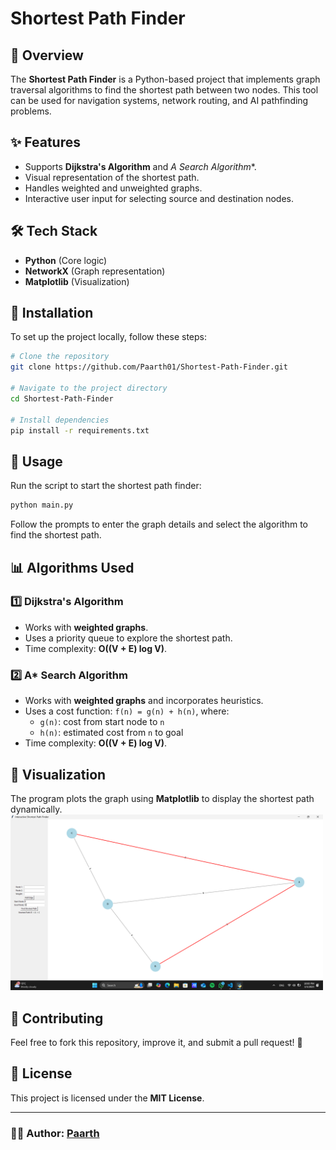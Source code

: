 # Shortest Path Finder

## 🚀 Overview
The **Shortest Path Finder** is a Python-based project that implements graph traversal algorithms to find the shortest path between two nodes. This tool can be used for navigation systems, network routing, and AI pathfinding problems.

## ✨ Features
- Supports **Dijkstra's Algorithm** and **A* Search Algorithm**.
- Visual representation of the shortest path.
- Handles weighted and unweighted graphs.
- Interactive user input for selecting source and destination nodes.

## 🛠 Tech Stack
- **Python** (Core logic)
- **NetworkX** (Graph representation)
- **Matplotlib** (Visualization)

## 📌 Installation
To set up the project locally, follow these steps:

```bash
# Clone the repository
git clone https://github.com/Paarth01/Shortest-Path-Finder.git

# Navigate to the project directory
cd Shortest-Path-Finder

# Install dependencies
pip install -r requirements.txt
```

## 🚀 Usage
Run the script to start the shortest path finder:

```bash
python main.py
```

Follow the prompts to enter the graph details and select the algorithm to find the shortest path.

## 📊 Algorithms Used

### 1️⃣ Dijkstra's Algorithm
- Works with **weighted graphs**.
- Uses a priority queue to explore the shortest path.
- Time complexity: **O((V + E) log V)**.

### 2️⃣ A* Search Algorithm
- Works with **weighted graphs** and incorporates heuristics.
- Uses a cost function: `f(n) = g(n) + h(n)`, where:
  - `g(n)`: cost from start node to `n`
  - `h(n)`: estimated cost from `n` to goal
- Time complexity: **O((V + E) log V)**.

## 🎨 Visualization
The program plots the graph using **Matplotlib** to display the shortest path dynamically.
<img src="image.png" width="500">

## 🤝 Contributing
Feel free to fork this repository, improve it, and submit a pull request! 🎯

## 📜 License
This project is licensed under the **MIT License**.

---
### 👨‍💻 Author: [Paarth](https://github.com/Paarth01)
